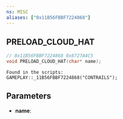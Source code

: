 ```yaml
---
ns: MISC
aliases: ["0x11B56FBBF7224868"]
---
```

## PRELOAD_CLOUD_HAT

```c
// 0x11B56FBBF7224868 0x8727A4C5
void PRELOAD_CLOUD_HAT(char* name);
```

```
Found in the scripts:  
GAMEPLAY::_11B56FBBF7224868("CONTRAILS");  
```

## Parameters
* **name**: 

